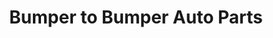 ---
title: "Bumper to Bumper Auto Parts"
url: /waldron/bumper-to-bumper-auto-parts/
shop: Autoteile
---